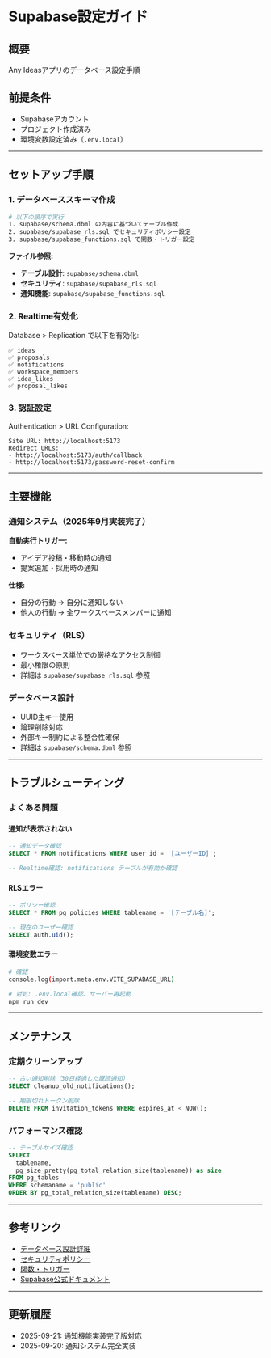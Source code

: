# Supabase設定ガイド

## 概要
Any Ideasアプリのデータベース設定手順

## 前提条件
- Supabaseアカウント
- プロジェクト作成済み
- 環境変数設定済み（`.env.local`）

---

## セットアップ手順

### 1. データベーススキーマ作成
```bash
# 以下の順序で実行
1. supabase/schema.dbml の内容に基づいてテーブル作成
2. supabase/supabase_rls.sql でセキュリティポリシー設定
3. supabase/supabase_functions.sql で関数・トリガー設定
```

**ファイル参照:**
- **テーブル設計**: `supabase/schema.dbml`
- **セキュリティ**: `supabase/supabase_rls.sql`
- **通知機能**: `supabase/supabase_functions.sql`

### 2. Realtime有効化
Database > Replication で以下を有効化:
```
✅ ideas
✅ proposals  
✅ notifications
✅ workspace_members
✅ idea_likes
✅ proposal_likes
```

### 3. 認証設定
Authentication > URL Configuration:
```
Site URL: http://localhost:5173
Redirect URLs:
- http://localhost:5173/auth/callback
- http://localhost:5173/password-reset-confirm
```

---

## 主要機能

### 通知システム（2025年9月実装完了）
**自動実行トリガー:**
- アイデア投稿・移動時の通知
- 提案追加・採用時の通知

**仕様:**
- 自分の行動 → 自分に通知しない
- 他人の行動 → 全ワークスペースメンバーに通知

### セキュリティ（RLS）
- ワークスペース単位での厳格なアクセス制御
- 最小権限の原則
- 詳細は `supabase/supabase_rls.sql` 参照

### データベース設計
- UUID主キー使用
- 論理削除対応
- 外部キー制約による整合性確保
- 詳細は `supabase/schema.dbml` 参照

---

## トラブルシューティング

### よくある問題

#### 通知が表示されない
```sql
-- 通知データ確認
SELECT * FROM notifications WHERE user_id = '[ユーザーID]';

-- Realtime確認: notifications テーブルが有効か確認
```

#### RLSエラー
```sql
-- ポリシー確認
SELECT * FROM pg_policies WHERE tablename = '[テーブル名]';

-- 現在のユーザー確認
SELECT auth.uid();
```

#### 環境変数エラー
```bash
# 確認
console.log(import.meta.env.VITE_SUPABASE_URL)

# 対処: .env.local確認、サーバー再起動
npm run dev
```

---

## メンテナンス

### 定期クリーンアップ
```sql
-- 古い通知削除（30日経過した既読通知）
SELECT cleanup_old_notifications();

-- 期限切れトークン削除
DELETE FROM invitation_tokens WHERE expires_at < NOW();
```

### パフォーマンス確認
```sql
-- テーブルサイズ確認
SELECT 
  tablename,
  pg_size_pretty(pg_total_relation_size(tablename)) as size
FROM pg_tables 
WHERE schemaname = 'public'
ORDER BY pg_total_relation_size(tablename) DESC;
```

---

## 参考リンク
- [データベース設計詳細](./schema.dbml)
- [セキュリティポリシー](./supabase_rls.sql)
- [関数・トリガー](./supabase_functions.sql)
- [Supabase公式ドキュメント](https://supabase.com/docs)

---

## 更新履歴
- 2025-09-21: 通知機能実装完了版対応
- 2025-09-20: 通知システム完全実装